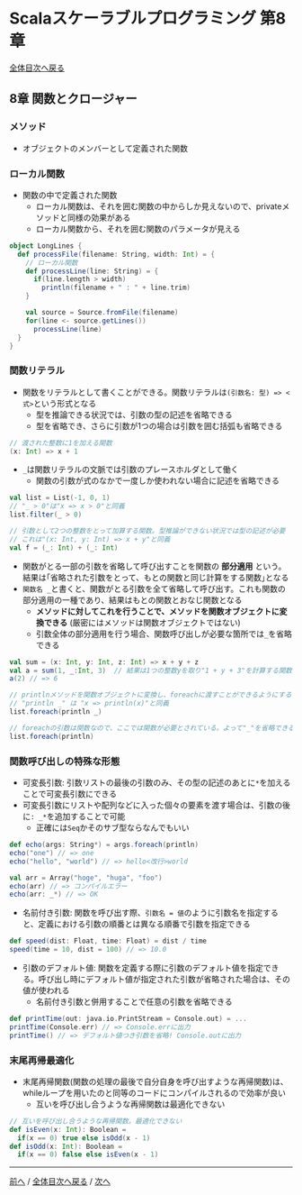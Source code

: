 # Scalaスケーラブルプログラミング 第8章
[全体目次へ戻る](index.md)

## 8章 関数とクロージャー
### メソッド
- オブジェクトのメンバーとして定義された関数

### ローカル関数
- 関数の中で定義された関数
  + ローカル関数は、それを囲む関数の中からしか見えないので、privateメソッドと同様の効果がある
  + ローカル関数から、それを囲む関数のパラメータが見える

```scala
object LongLines {
  def processFile(filename: String, width: Int) = {
    // ローカル関数
    def processLine(line: String) = {
      if(line.length > width)
        println(filename + " : " + line.trim)
    }

    val source = Source.fromFile(filename)
    for(line <- source.getLines())
      processLine(line)
  }
}
```

### 関数リテラル
- 関数をリテラルとして書くことができる。関数リテラルは`(引数名: 型) => <式>`という形式となる
  + 型を推論できる状況では、引数の型の記述を省略できる
  + 型を省略でき、さらに引数が1つの場合は引数を囲む括弧も省略できる

```scala
// 渡された整数に1を加える関数
(x: Int) => x + 1
```

- `_`は関数リテラルの文脈では引数のプレースホルダとして働く
  + 関数の引数が式のなかで一度しか使われない場合に記述を省略できる

```scala
val list = List(-1, 0, 1)
// "_ > 0"は"x => x > 0"と同義
list.filter(_ > 0)

// 引数として2つの整数をとって加算する関数。型推論ができない状況では型の記述が必要
// これは"(x: Int, y: Int) => x + y"と同義
val f = (_: Int) + (_: Int)
```

- 関数がとる一部の引数を省略して呼び出すことを関数の **部分適用** という。結果は｢省略された引数をとって、もとの関数と同じ計算をする関数｣となる
- `関数名 _`と書くと、関数がとる引数を全て省略して呼び出す。これも関数の部分適用の一種であり、結果はもとの関数とおなじ関数となる
  + **メソッドに対してこれを行うことで、メソッドを関数オブジェクトに変換できる** (厳密にはメソッドは関数オブジェクトではない)
  + 引数全体の部分適用を行う場合、関数呼び出しが必要な箇所では`_`を省略できる

```scala
val sum = (x: Int, y: Int, z: Int) => x + y + z
val a = sum(1, _:Int, 3)  // 結果は1つの整数yを取り"1 + y + 3"を計算する関数
a(2) // => 6

// printlnメソッドを関数オブジェクトに変換し、foreachに渡すことができるようにする
// "println _" は "x => println(x)"と同義
list.foreach(println _)

// foreachの引数は関数なので、ここでは関数が必要とされている。よって"_"を省略できる
list.foreach(println)
```

### 関数呼び出しの特殊な形態
- 可変長引数: 引数リストの最後の引数のみ、その型の記述のあとに`*`を加えることで可変長引数にできる
- 可変長引数にリストや配列などに入った個々の要素を渡す場合は、引数の後に`: _*`を追加することで可能
  + 正確には`Seq`かそのサブ型ならなんでもいい

```scala
def echo(args: String*) = args.foreach(println)
echo("one") // => one
echo("hello", "world") // => hello<改行>world

val arr = Array("hoge", "huga", "foo")
echo(arr) // => コンパイルエラー
echo(arr: _*) // => OK
```

- 名前付き引数: 関数を呼び出す際、`引数名 = 値`のように引数名を指定すると、定義における引数の順番とは異なる順番で引数を指定できる

```scala
def speed(dist: Float, time: Float) = dist / time
speed(time = 10, dist = 100) // => 10.0
```

- 引数のデフォルト値: 関数を定義する際に引数のデフォルト値を指定できる。呼び出し時にデフォルト値が指定された引数が省略された場合は、その値が使われる
  + 名前付き引数と併用することで任意の引数を省略できる

```scala
def printTime(out: java.io.PrintStream = Console.out) = ...
printTime(Console.err) // => Console.errに出力
printTime() // => デフォルト値つき引数を省略! Console.outに出力
```

### 末尾再帰最適化
- 末尾再帰関数(関数の処理の最後で自分自身を呼び出すような再帰関数)は、whileループを用いたのと同等のコードにコンパイルされるので効率が良い
  + 互いを呼び出し合うような再帰関数は最適化できない

```scala
// 互いを呼び出し合うような再帰関数。最適化できない
def isEven(x: Int): Boolean =
  if(x == 0) true else isOdd(x - 1)
def isOdd(x: Int): Boolean =
  if(x == 0) false else isEven(x - 1)
```
***

[前へ](c6.md) /
[全体目次へ戻る](index.md) /
[次へ](c9.md)
